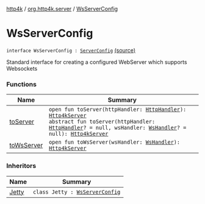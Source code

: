 [http4k](../../index.md) / [org.http4k.server](../index.md) / [WsServerConfig](./index.md)

# WsServerConfig

`interface WsServerConfig : `[`ServerConfig`](../-server-config/index.md) [(source)](https://github.com/http4k/http4k/blob/master/http4k-core/src/main/kotlin/org/http4k/server/http4kServer.kt#L28)

Standard interface for creating a configured WebServer which supports Websockets

### Functions

| Name | Summary |
|---|---|
| [toServer](to-server.md) | `open fun toServer(httpHandler: `[`HttpHandler`](../../org.http4k.core/-http-handler.md)`): `[`Http4kServer`](../-http4k-server/index.md)<br>`abstract fun toServer(httpHandler: `[`HttpHandler`](../../org.http4k.core/-http-handler.md)`? = null, wsHandler: `[`WsHandler`](../../org.http4k.websocket/-ws-handler.md)`? = null): `[`Http4kServer`](../-http4k-server/index.md) |
| [toWsServer](to-ws-server.md) | `open fun toWsServer(wsHandler: `[`WsHandler`](../../org.http4k.websocket/-ws-handler.md)`): `[`Http4kServer`](../-http4k-server/index.md) |

### Inheritors

| Name | Summary |
|---|---|
| [Jetty](../-jetty/index.md) | `class Jetty : `[`WsServerConfig`](./index.md) |
